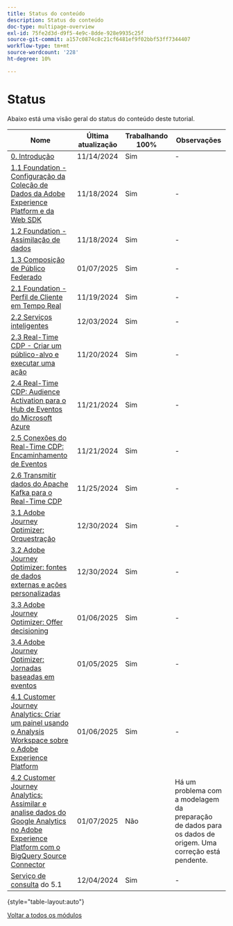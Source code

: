 ```yaml
---
title: Status do conteúdo
description: Status do conteúdo
doc-type: multipage-overview
exl-id: 75fe2d3d-d9f5-4e9c-8dde-928e9935c25f
source-git-commit: a157c0874c8c21cf6481ef9f02bbf53ff7344407
workflow-type: tm+mt
source-wordcount: '228'
ht-degree: 10%

---
```


# Status

Abaixo está uma visão geral do status do conteúdo deste tutorial.

| Nome | Última atualização | Trabalhando 100% | Observações |
| ---------------------- | ------------ | ------------ |------------ |
| [0. Introdução ](./modules/gettingstarted/gettingstarted/getting-started.md) | 11/14/2024 | Sim | - |
| [1.1 Foundation - Configuração da Coleção de Dados da Adobe Experience Platform e da Web SDK](./modules/datacollection/module1.1/data-ingestion-launch-web-sdk.md) | 11/18/2024 | Sim | - |
| [1.2 Foundation - Assimilação de dados](./modules/datacollection/module1.2/data-ingestion.md) | 11/18/2024 | Sim | - |
| [1.3 Composição de Público Federado](./modules/datacollection/module1.3/fac.md) | 01/07/2025 | Sim | - |
| [2.1 Foundation - Perfil de Cliente em Tempo Real](./modules/rtcdp-b2c/module2.1/real-time-customer-profile.md) | 11/19/2024 | Sim | - |
| [2.2 Serviços inteligentes](./modules/rtcdp-b2c/module2.2/intelligent-services.md) | 12/03/2024 | Sim | - |
| [2.3 Real-Time CDP - Criar um público-alvo e executar uma ação](./modules/rtcdp-b2c/module2.3/real-time-cdp-build-a-segment-take-action.md) | 11/20/2024 | Sim | - |
| [2.4 Real-Time CDP: Audience Activation para o Hub de Eventos do Microsoft Azure](./modules/rtcdp-b2c/module2.4/segment-activation-microsoft-azure-eventhub.md) | 11/21/2024 | Sim | - |
| [2.5 Conexões do Real-Time CDP: Encaminhamento de Eventos](./modules/rtcdp-b2c/module2.5/aep-data-collection-ssf.md) | 11/21/2024 | Sim | - |
| [2.6 Transmitir dados do Apache Kafka para o Real-Time CDP](./modules/rtcdp-b2c/module2.6/aep-apache-kafka.md) | 11/25/2024 | Sim | - |
| [3.1 Adobe Journey Optimizer: Orquestração](./modules/ajo-b2c/module3.1/journey-orchestration-create-account.md) | 12/30/2024 | Sim | - |
| [3.2 Adobe Journey Optimizer: fontes de dados externas e ações personalizadas](./modules/ajo-b2c/module3.2/journey-orchestration-external-weather-api-sms.md) | 12/30/2024 | Sim | - |
| [3.3 Adobe Journey Optimizer: Offer decisioning](./modules/ajo-b2c/module3.3/offer-decisioning.md) | 01/06/2025 | Sim | - |
| [3.4 Adobe Journey Optimizer: Jornadas baseadas em eventos](./modules/ajo-b2c/module3.4/journeyoptimizer.md) | 01/05/2025 | Sim | - |
| [4.1 Customer Journey Analytics: Criar um painel usando o Analysis Workspace sobre o Adobe Experience Platform](./modules/cja-b2c/module4.1/customer-journey-analytics-build-a-dashboard.md) | 01/06/2025 | Sim | - |
| [4.2 Customer Journey Analytics: Assimilar e analise dados do Google Analytics no Adobe Experience Platform com o BigQuery Source Connector](./modules/cja-b2c/module4.2/customer-journey-analytics-bigquery-gcp.md) | 01/07/2025 | Não | Há um problema com a modelagem da preparação de dados para os dados de origem. Uma correção está pendente. |
| [Serviço de consulta](./modules/datadistiller/module5.1/query-service.md) do 5.1 | 12/04/2024 | Sim | - |

{style="table-layout:auto"}

[Voltar a todos os módulos](./overview.md)

